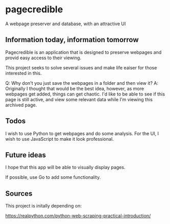 # pagecredible
A webpage preserver and database, with an attractive UI


## Information today, information tomorrow
Pagecredible is an application that is designed to preserve webpages and provid easy access to their viewing.


This project seeks to solve several issues and make life eaiser for those interested in this.


Q: Why don't you just save the webpages in a folder and then view it?
A: Originally I thought that would be the best idea, however, as more webpages get added, things can get chaotic. I'd like to be able to see if this page is still active, and view some relevant data while I'm viewing this archived page.

## Todos
I wish to use Python to get webpages and do some analysis. For the UI, I wish to use JavaScript to make it look professional.


## Future ideas
I hope that this app will be able to visually display pages.

If possible, use Go to add some functionality.


## Sources
This project is initally depending on:

https://realpython.com/python-web-scraping-practical-introduction/